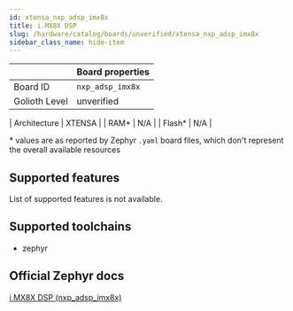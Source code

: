 ```yaml
---
id: xtensa_nxp_adsp_imx8x
title: i.MX8X DSP
slug: /hardware/catalog/boards/unverified/xtensa_nxp_adsp_imx8x
sidebar_class_name: hide-item
---
```


[//]: # (This is an auto-generated file, do not edit! Changes to it will be lost upon re-generation)



|                | Board properties     |
| -------------  | -------------------- |
| Board ID       | `nxp_adsp_imx8x` |
| Golioth Level  | unverified       |

| Architecture   | XTENSA |
| RAM*           | N/A |
| Flash*         | N/A |

\* values are as reported by Zephyr `.yaml` board files, which don't represent the overall available resources



## Supported features

List of supported features is not available.

## Supported toolchains

* zephyr

## Official Zephyr docs

[i.MX8X DSP (nxp_adsp_imx8x)](https://docs.zephyrproject.org/latest/boards/xtensa/nxp_adsp_imx8x/doc/index.html)
